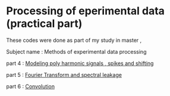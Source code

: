 # Processing of eperimental data (practical part)
These codes were done as part of my study in master ,


Subject name : 
Methods of experimental data processing

part 4 : [Modeling poly harmonic signals , spikes and shifting](https://github.com/zeinsh/experementaldataprocessing/wiki/Part-4:-Modeling-poly-harmonic-signals-,-spikes-and-shifting
)

part 5 : [Fourier Transform and spectral leakage](https://github.com/zeinsh/experementaldataprocessing/wiki/Part-5:-Fourier-transform-and-spectral-leakage)

part 6 : [Convolution](https://github.com/zeinsh/experementaldataprocessing/blob/master/c-06%20convolution.ipynb)

